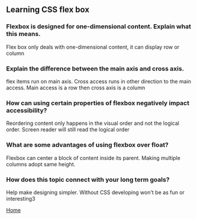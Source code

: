 ## Learning CSS flex box

### Flexbox is designed for one-dimensional content. Explain what this means.

Flex box only deals with one-dimensional content, it can display row or column 

### Explain the difference between the main axis and cross axis.

flex items run on main axis. Cross access runs in other direction to the main access. Main access is a row then cross axis is a column

### How can using certain properties of flexbox negatively impact accessibility?

Reordering content only happens in the visual order and not the logical order. Screen reader will still read the logical order 

### What are some advantages of using flexbox over float?

Flexbox can center a block of content inside its parent. Making multiple columns adopt same height. 

### How does this topic connect with your long term goals?

Help make designing simpler. Without CSS developing won't be as fun or interesting3

[Home](https://shiloh206.github.io/reading-notes)
